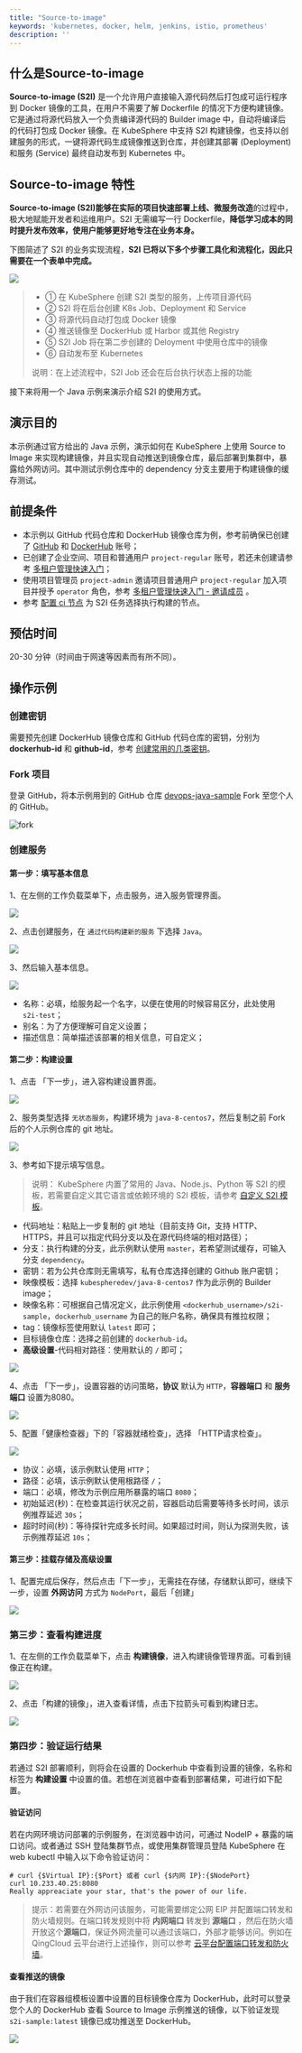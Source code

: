 ```yaml
---
title: "Source-to-image"
keywords: 'kubernetes, docker, helm, jenkins, istio, prometheus'
description: ''
---
```


## 什么是Source-to-image

**Source-to-image (S2I)** 是一个允许用户直接输入源代码然后打包成可运行程序到 Docker 镜像的工具，在用户不需要了解 Dockerfile 的情况下方便构建镜像。它是通过将源代码放入一个负责编译源代码的 Builder image 中，自动将编译后的代码打包成 Docker 镜像。在 KubeSphere 中支持 S2I 构建镜像，也支持以创建服务的形式，一键将源代码生成镜像推送到仓库，并创建其部署 (Deployment) 和服务 (Service) 最终自动发布到 Kubernetes 中。

## Source-to-image 特性

**Source-to-image (S2I)**能够在实际的项目**快速部署上线、微服务改造**的过程中，极大地赋能开发者和运维用户。S2I 无需编写一行 Dockerfile，**降低学习成本的同时提升发布效率，使用户能够更好地专注在业务本身。**

下图简述了 S2I 的业务实现流程，**S2I 已将以下多个步骤工具化和流程化，因此只需要在一个表单中完成。**

![](https://pek3b.qingstor.com/kubesphere-docs/png/s2i-svg-2.png)

> - ① 在 KubeSphere 创建 S2I 类型的服务，上传项目源代码
> - ② S2I 将在后台创建 K8s Job、Deployment 和 Service
> - ③ 将源代码自动打包成 Docker 镜像
> - ④ 推送镜像至 DockerHub 或 Harbor 或其他 Registry
> - ⑤ S2I Job 将在第二步创建的 Deloyment 中使用仓库中的镜像
> - ⑥ 自动发布至 Kubernetes
>
> 说明：在上述流程中，S2I Job 还会在后台执行状态上报的功能

接下来将用一个 Java 示例来演示介绍 S2I 的使用方式。


## 演示目的

本示例通过官方给出的 Java 示例，演示如何在 KubeSphere 上使用 Source to Image 来实现构建镜像，并且实现自动推送到镜像仓库，最后部署到集群中，暴露给外网访问。其中测试示例仓库中的 dependency 分支主要用于构建镜像的缓存测试。

## 前提条件

- 本示例以 GitHub 代码仓库和 DockerHub 镜像仓库为例，参考前确保已创建了 [GitHub](https://github.com/) 和 [DockerHub](http://www.dockerhub.com/) 账号；
- 已创建了企业空间、项目和普通用户 `project-regular` 账号，若还未创建请参考 [多租户管理快速入门](../admin-quick-start)；
- 使用项目管理员 `project-admin` 邀请项目普通用户 `project-regular` 加入项目并授予 `operator` 角色，参考 [多租户管理快速入门 - 邀请成员](../admin-quick-start/#邀请成员) 。
- 参考 [配置 ci 节点](../../system-settings/edit-system-settings/#如何配置-ci-节点进行构建) 为 S2I 任务选择执行构建的节点。

## 预估时间

20-30 分钟（时间由于网速等因素而有所不同）。

## 操作示例

### 创建密钥

需要预先创建 DockerHub 镜像仓库和 GitHub 代码仓库的密钥，分别为 **dockerhub-id** 和 **github-id**，参考 [创建常用的几类密钥](../../configuration/secrets/#创建常用的几类密钥)。

### Fork 项目

登录 GitHub，将本示例用到的 GitHub 仓库 [devops-java-sample](<https://github.com/kubesphere/devops-java-sample>) Fork 至您个人的 GitHub。

![fork](https://kubesphere-docs.pek3b.qingstor.com/png/fork.png)

### 创建服务

#### 第一步：填写基本信息

1、在左侧的工作负载菜单下，点击服务，进入服务管理界面。

![](https://pek3b.qingstor.com/kubesphere-docs/png/WeChat9cdcd15e9c7189e45685918b23a9538b.png)

2、点击创建服务，在 `通过代码构建新的服务` 下选择 `Java`。

![](https://pek3b.qingstor.com/kubesphere-docs/png/WeChatfe3be88f9bc6875179d868bd5a0a7236.png)

3、然后输入基本信息。

![](https://pek3b.qingstor.com/kubesphere-docs/png/WeChat445eb33f07878fcf2a9436678250de73.png)

- 名称：必填，给服务起一个名字，以便在使用的时候容易区分，此处使用 `s2i-test`；
- 别名：为了方便理解可自定义设置；
- 描述信息：简单描述该部署的相关信息，可自定义；

#### 第二步：构建设置

1、点击 「下一步」，进入容构建设置界面。

![](https://pek3b.qingstor.com/kubesphere-docs/png/WeChatb0a0109a0bfc17f36b94b0e50e1588d3.png)



2、服务类型选择 `无状态服务`，构建环境为 `java-8-centos7`，然后复制之前 Fork 后的个人示例仓库的 git 地址。

![](https://pek3b.qingstor.com/kubesphere-docs/png/20190426112246.png)

3、参考如下提示填写信息。

> 说明： KubeSphere 内置了常用的 Java、Node.js、Python 等 S2I 的模板，若需要自定义其它语言或依赖环境的 S2I 模板，请参考 [自定义 S2I 模板](../../workload/s2i-template)。

- 代码地址：粘贴上一步复制的 git 地址（目前支持 Git，支持 HTTP、HTTPS，并且可以指定代码分支以及在源代码终端的相对路径）；
- 分支：执行构建的分支，此示例默认使用 `master`，若希望测试缓存，可输入分支 `dependency`。
- 密钥：若为公共仓库则无需填写，私有仓库选择创建的 Github 账户密钥；
- 映像模板：选择 `kubespheredev/java-8-centos7` 作为此示例的 Builder image；
- 映像名称：可根据自己情况定义，此示例使用 `<dockerhub_username>/s2i-sample`，`dockerhub_username` 为自己的账户名称，确保具有推拉权限；
- tag：镜像标签使用默认 `latest` 即可；
- 目标镜像仓库：选择之前创建的 `dockerhub-id`。
- **高级设置**-代码相对路径：使用默认的 `/` 即可；

![](https://pek3b.qingstor.com/kubesphere-docs/png/WeChat3aa969a5c0c6f5d42ecfae9fdae2e68e.png)

4、点击 「下一步」，设置容器的访问策略，**协议** 默认为 `HTTP`，**容器端口** 和 **服务端口** 设置为8080。

![](https://pek3b.qingstor.com/kubesphere-docs/png/image-20191022153341058.png)

5、配置「健康检查器」下的「容器就绪检查」，选择 「HTTP请求检查」。

![](https://pek3b.qingstor.com/kubesphere-docs/png/WeChatd820170af0f7ae8d5da427b84c2fa7d5.png)

- 协议：必填，该示例默认使用 `HTTP`；
- 路径：必填，该示例默认使用根路径 `/`；
- 端口：必填，修改为示例应用所暴露的端口 `8080`；
- 初始延迟(秒)：在检查其运行状况之前，容器启动后需要等待多长时间，该示例推荐延迟 `30s`；
- 超时时间(秒)：等待探针完成多长时间。如果超过时间，则认为探测失败，该示例推荐延迟 `10s`；

#### 第三步：挂载存储及高级设置

1、配置完成后保存，然后点击「下一步」，无需挂在存储，存储默认即可，继续下一步，设置 **外网访问** 方式为 `NodePort`，最后「创建」

![](https://pek3b.qingstor.com/kubesphere-docs/png/WeChatf97e4aef415ed5bc2381cf69670fbd6d.png)

### 第三步：查看构建进度

1、在左侧的工作负载菜单下，点击 **构建镜像**，进入构建镜像管理界面。可看到镜像正在构建。

![](https://pek3b.qingstor.com/kubesphere-docs/png/WeChata945e7716075b8e48af9e4fded49e701.png)

2、点击「构建的镜像」，进入查看详情，点击下拉箭头可看到构建日志。

![](https://pek3b.qingstor.com/kubesphere-docs/png/WeChatf3a48346a90be742b71e556a19a1784d.png)

### 第四步：验证运行结果

若通过 S2I 部署顺利，则将会在设置的 Dockerhub 中查看到设置的镜像，名称和标签为 **构建设置** 中设置的值。若想在浏览器中查看到部署结果，可进行如下配置。

#### 验证访问

若在内网环境访问部署的示例服务，在浏览器中访问，可通过 NodeIP + 暴露的端口访问。或者通过 SSH 登陆集群节点，或使用集群管理员登陆 KubeSphere 在 web kubectl 中输入以下命令验证访问：

```shell
# curl {$Virtual IP}:{$Port} 或者 curl {$内网 IP}:{$NodePort}
curl 10.233.40.25:8080
Really appreaciate your star, that's the power of our life.
```

> 提示：若需要在外网访问该服务，可能需要绑定公网 EIP 并配置端口转发和防火墙规则。在端口转发规则中将 **内网端口**  转发到 **源端口** ，然后在防火墙开放这个**源端口**，保证外网流量可以通过该端口，外部才能够访问。例如在 QingCloud 云平台进行上述操作，则可以参考 [云平台配置端口转发和防火墙](../../appendix/qingcloud-manipulation)。

#### 查看推送的镜像

由于我们在容器组模板设置中设置的目标镜像仓库为 DockerHub，此时可以登录您个人的 DockerHub 查看 Source to Image 示例推送的镜像，以下验证发现 `s2i-sample:latest` 镜像已成功推送至 DockerHub。

![](https://pek3b.qingstor.com/kubesphere-docs/png/WeChat6d72050f14c2591aa99b0e60c5c13041.png)
